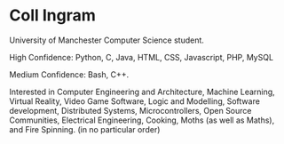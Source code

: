# Coll Ingram

University of Manchester Computer Science student.

High Confidence:
Python, C, Java, HTML, CSS, Javascript, PHP, MySQL

Medium Confidence:
Bash, C++.

Interested in Computer Engineering and Architecture, Machine Learning,
Virtual Reality, Video Game Software, Logic and Modelling, Software development,
Distributed Systems, Microcontrollers,
Open Source Communities, Electrical Engineering,
Cooking, Moths (as well as Maths), and Fire Spinning.
(in no particular order)

